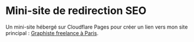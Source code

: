 # Mini-site de redirection SEO

Un mini-site hébergé sur Cloudflare Pages pour créer un lien vers mon site principal : [Graphiste freelance à Paris](https://www.graphiste-paris-mathieuorenge.fr/).
